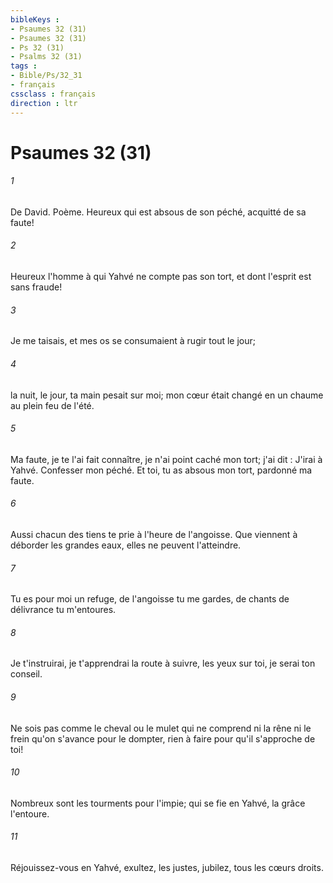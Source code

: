 ```yaml
---
bibleKeys : 
- Psaumes 32 (31)
- Psaumes 32 (31)
- Ps 32 (31)
- Psalms 32 (31)
tags : 
- Bible/Ps/32_31
- français
cssclass : français
direction : ltr
---
```


# Psaumes 32 (31)

###### 1
De David. Poème. Heureux qui est absous de son péché, acquitté de sa faute!
###### 2
Heureux l'homme à qui Yahvé ne compte pas son tort, et dont l'esprit est sans fraude!
###### 3
Je me taisais, et mes os se consumaient à rugir tout le jour;
###### 4
la nuit, le jour, ta main pesait sur moi; mon cœur était changé en un chaume au plein feu de l'été.
###### 5
Ma faute, je te l'ai fait connaître, je n'ai point caché mon tort; j'ai dit : J'irai à Yahvé. Confesser mon péché. Et toi, tu as absous mon tort, pardonné ma faute.
###### 6
Aussi chacun des tiens te prie à l'heure de l'angoisse. Que viennent à déborder les grandes eaux, elles ne peuvent l'atteindre.
###### 7
Tu es pour moi un refuge, de l'angoisse tu me gardes, de chants de délivrance tu m'entoures.
###### 8
Je t'instruirai, je t'apprendrai la route à suivre, les yeux sur toi, je serai ton conseil.
###### 9
Ne sois pas comme le cheval ou le mulet qui ne comprend ni la rêne ni le frein qu'on s'avance pour le dompter, rien à faire pour qu'il s'approche de toi!
###### 10
Nombreux sont les tourments pour l'impie; qui se fie en Yahvé, la grâce l'entoure.
###### 11
Réjouissez-vous en Yahvé, exultez, les justes, jubilez, tous les cœurs droits.
